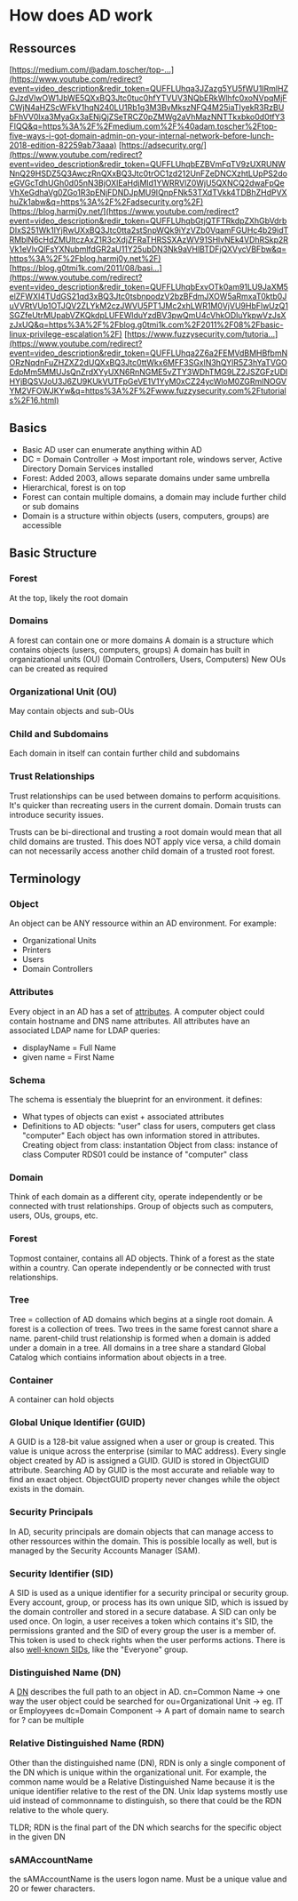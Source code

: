 # How does AD work

## Ressources
[https://medium.com/@adam.toscher/top-...](https://www.youtube.com/redirect?event=video_description&redir_token=QUFFLUhqa3JZazg5YU5fWU1IRmlHZGJzdVlwOW1JbWE5QXxBQ3Jtc0tuc0hfYTVUV3NQbERkWlhfc0xoNVpqMjFCWjN4aHZScWFkV1hqN240LU1Rb1g3M3BvMkszNFQ4M25iaTIyekR3RzBUbFhVV0lxa3MyaGx3aENjQjZSeTRCZ0pZMWg2aVhMazNNTTkxbko0d0tfY3FIQQ&q=https%3A%2F%2Fmedium.com%2F%40adam.toscher%2Ftop-five-ways-i-got-domain-admin-on-your-internal-network-before-lunch-2018-edition-82259ab73aaa) [https://adsecurity.org/](https://www.youtube.com/redirect?event=video_description&redir_token=QUFFLUhqbEZBVmFqTV9zUXRUNWNnQ29HSDZ5Q3AwczRnQXxBQ3Jtc0trOC1zd212UnFZeDNCXzhtLUpPS2doeGVGcTdhUGh0d05nN3BjOXlEaHdjMld1YWRRVlZ0WjU5QXNCQ2dwaFpQeVhXeGdhaVg0ZGo1R3pENjFDNDJpMU9IQnpFNk53TXdTVkk4TDBhZHdPVXhuZk1abw&q=https%3A%2F%2Fadsecurity.org%2F) [https://blog.harmj0y.net/](https://www.youtube.com/redirect?event=video_description&redir_token=QUFFLUhqbGtjQTFTRkdpZXhGbVdrbDIxS251Wk1lYjRwUXxBQ3Jtc0tta2stSnpWQk9iYzVZb0VqamFGUHc4b29idTRMblN6cHdZMUltczAxZ1R3cXdjZFRaTHRSSXAzWV91SHlvNEk4VDhRSkp2RVk1eVlvQlFsYXNubmlfdGR2aU11Y25ubDN3Nk9aVHlBTDFjQXVycVBFbw&q=https%3A%2F%2Fblog.harmj0y.net%2F) [https://blog.g0tmi1k.com/2011/08/basi...](https://www.youtube.com/redirect?event=video_description&redir_token=QUFFLUhqbExvOTk0am91LU9JaXM5elZFWXI4TUdGS21qd3xBQ3Jtc0tsbnpodzV2bzBFdmJXOW5aRmxaT0ktb0JuVVRtVUp1OTJQV2ZLYkM2czJWVU5PT1JMc2xhLWR1M0VjVU9HbFlwUzQ1SGZfeUtrMUpabVZKQkdpLUFEWlduYzdBV3pwQmU4cVhkODluYkpwVzJsXzJxUQ&q=https%3A%2F%2Fblog.g0tmi1k.com%2F2011%2F08%2Fbasic-linux-privilege-escalation%2F) [https://www.fuzzysecurity.com/tutoria...](https://www.youtube.com/redirect?event=video_description&redir_token=QUFFLUhqa2Z6a2FEMVdBMHBfbmNORzNqdnFuZHZXZ2dUQXxBQ3Jtc0ttWkx6MFF3SGxlN3hQYlR5Z3hYaTVGOEdpMm5MMUJsQnZrdXYyUXN6RnNGME5vZTY3WDhTMG9LZ2JSZGFzUDlHYjBQSVJoU3J6ZU9KUkVUTFpGeVE1V1YyM0xCZ24ycWloM0ZGRmlNOGVYM2VFOWJKYw&q=https%3A%2F%2Fwww.fuzzysecurity.com%2Ftutorials%2F16.html)

## Basics
 - Basic AD user can enumerate anything within AD
 - DC = Domain Controller -> Most important role, windows server, Active Directory Domain Services installed
 - Forest: Added 2003, allows separate domains under same umbrella
 - Hierarchical, forest is on top
 - Forest can contain multiple domains, a domain may include further child or sub domains
 - Domain is a structure within objects (users, computers, groups) are accessible


## Basic Structure
### Forest
At the top, likely the root domain
### Domains
A forest can contain one or more domains
A domain is a structure which contains objects (users, computers, groups)
A domain has built in organizational units (OU) (Domain Controllers, Users, Computers)
New OUs can be created as required

### Organizational Unit (OU)
May contain objects and sub-OUs

### Child and Subdomains
Each domain in itself can contain further child and subdomains

### Trust Relationships
Trust relationships can be used between domains to perform acquisitions. It's quicker than recreating users in the current domain.
Domain trusts can introduce security issues.

Trusts can be bi-directional and trusting a root domain would mean that all child domains are trusted. 
This does NOT apply vice versa, a child domain can not necessarily access another child domain of a trusted root forest.

## Terminology
### Object
An object can be ANY ressource within an AD environment.
For example:
 - Organizational Units
 - Printers
 - Users
 - Domain Controllers

### Attributes
Every object in an AD has a set of [attributes](https://docs.microsoft.com/en-us/windows/win32/adschema/attributes-all).
A computer object could contain hostname and DNS name attributes.
All attributes have an associated LDAP name for LDAP queries:
 - displayName = Full Name
 - given name = First Name

### Schema
The schema is essentialy the blueprint for an environment.
it defines:
 - What types of objects can exist + associated attributes
 - Definitions to AD objects: "user" class for users, computers get class "computer"
Each object has own information stored in attributes.
Creating object from class: instantation
Object from class: instance of class
Computer RDS01 could be instance of "computer" class

### Domain
Think of each domain as a different city, operate independently or be connected with trust relationships.
Group of objects such as computers, users, OUs, groups, etc.

### Forest
Topmost container, contains all AD objects. Think of a forest as the state within a country. Can operate independently or be connected with trust relationships.

### Tree
Tree = collection of AD domains which begins at a single root domain. A forest is a collection of trees. Two trees in the same forest cannot share a name. parent-child trust relationship is formed when a domain is added under a domain in a tree. All domains in a tree share a standard Global Catalog which contiains information about objects in a tree.

### Container
A container can hold objects

### Global Unique Identifier (GUID)
A GUID is a 128-bit value assigned when a user or group is created. This value is unique across the enterprise (similar to MAC address). Every single object created by AD is assigned a GUID.
GUID is stored in ObjectGUID attribute. Searching AD by GUID is the most accurate and reliable way to find an exact object. ObjectGUID property never changes while the object exists in the domain.

### Security Principals
In AD, security principals are domain objects that can manage access to other ressources within the domain. This is possible locally as well, but is managed by the Security Accounts Manager (SAM).

### Security Identifier (SID)
A SID is used as a unique identifier for a security principal or security group. Every account, group, or process has its own unique SID, which is issued by the domain controller and stored in a secure database.
A SID can only be used once. 
On login, a user receives a token which contains it's SID, the permissions granted and the SID of every group the user is a member of. This token is used to check rights when the user performs actions.
There is also [well-known SIDs](https://ldapwiki.com/wiki/Well-known%20Security%20Identifiers), like the "Everyone" group.

### Distinguished Name (DN)
A [DN](https://docs.microsoft.com/en-us/previous-versions/windows/desktop/ldap/distinguished-names) describes the full path to an object in AD.
cn=Common Name -> one way the user object could be searched for
ou=Organizational Unit -> eg. IT or Employyees
dc=Domain Component -> A part of domain name to search for ? can be multiple

### Relative Distinguished Name (RDN)
Other than the distinguished name (DN), RDN is only a single component of the DN which is unique within the organizational unit. For example, the common name would be a Relative Distinguished Name because it is the unique identifier relative to the rest of the DN. Unix ldap systems mostly use uid instead of commonname to distinguish, so there that could be the RDN relative to the whole query. 

TLDR; RDN is the final part of the DN which searchs for the specific object in the given DN

### sAMAccountName
the sAMAccountName is the users logon name. Must be a unique value and 20 or fewer characters.




